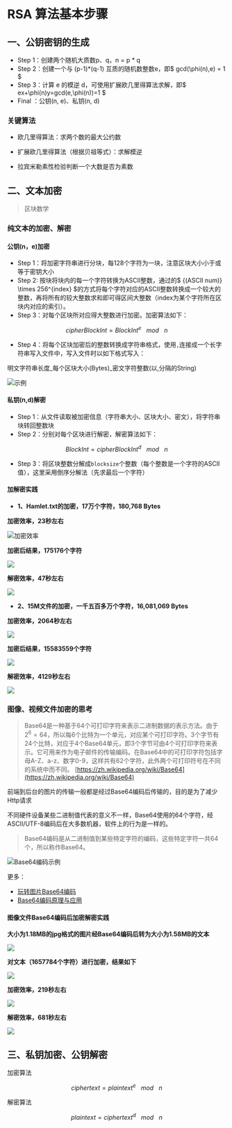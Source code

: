 # RSA 算法基本步骤

## 一、公钥密钥的生成

- Step 1：创建两个随机大质数p、q，n = p * q
- Step 2：创建一个与 (p-1)*(q-1) 互质的随机数整数e，即$ gcd(\phi(n),e) = 1 $
- Step 3：计算 e 的模逆 d，可使用扩展欧几里得算法求解，即$ ex+\phi(n)y=gcd(e,\phi(n))=1 $
- Final ：公钥(n, e)、私钥(n, d)

### 关键算法

- 欧几里得算法：求两个数的最大公约数


- 扩展欧几里得算法（根据贝祖等式）：求解模逆


- 拉宾米勒素性检验判断一个大数是否为素数


## 二、文本加密

>区块数学

### 纯文本的加密、解密

#### 公钥(n，e)加密

- Step 1：将加密字符串进行分块，每128个字符为一块，注意区块大小小于或等于密钥大小
- Step 2: 按块将块内的每一个字符转换为ASCII整数，通过的$ {(ASCII num)} \times 256^{index} $的方式将每个字符对应的ASCII整数转换成一个较大的整数，再将所有的较大整数求和即可得区间大整数（index为某个字符所在区块内对应的索引）。
- Step 3：对每个区块所对应得大整数进行加密。加密算法如下：

$$ cipherBlockInt = BlockInt^{e}\ \ \ mod\ \ \ n $$

- Step 4：将每个区块加密后的整数转换成字符串格式，使用`,`连接成一个长字符串写入文件中，写入文件时以如下格式写入：

明文字符串长度_每个区块大小(Bytes)_密文字符整数(以,分隔的String)

![示例](https://cdn.jsdelivr.net/gh/ssmath/mypic/img/20190929160434.png)

#### 私钥(n,d)解密

- Step 1：从文件读取被加密信息（字符串大小、区块大小、密文），将字符串块转回整数块
- Step 2：分别对每个区块进行解密，解密算法如下：

$$ BlockInt = cipherBlockInt^{d}\ \ \  mod\ \ \  n  $$

- Step 3：将区块整数分解成`blocksize`个整数（每个整数是一个字符的ASCII值），这里采用倒序分解法（先求最后一个字符）

#### 加解密实践

- **1、Hamlet.txt的加密，17万个字符，180,768 Bytes**

**加密效率，23秒左右**

![加密效率](https://cdn.jsdelivr.net/gh/ssmath/mypic/img/20190929213722.png)

**加密后结果，175176个字符**

![](https://cdn.jsdelivr.net/gh/ssmath/mypic/img/20190929213753.png)

**解密效率，47秒左右**

![](https://cdn.jsdelivr.net/gh/ssmath/mypic/img/20190929213818.png)

- **2、15M文件的加密，一千五百多万个字符，16,081,069 Bytes**

**加密效率，2064秒左右**

![](https://cdn.jsdelivr.net/gh/ssmath/mypic/img/20190930104022.png)

**加密后结果，15583559个字符**

![](https://cdn.jsdelivr.net/gh/ssmath/mypic/img/20190930103931.png)

**解密效率，4129秒左右**

![](https://cdn.jsdelivr.net/gh/ssmath/mypic/img/20190930104044.png)

### 图像、视频文件加密的思考

>Base64是一种基于64个可打印字符来表示二进制数据的表示方法。由于$2^{6}=64$，所以每6个比特为一个单元，对应某个可打印字符。3个字节有24个比特，对应于4个Base64单元，即3个字节可由4个可打印字符来表示。它可用来作为电子邮件的传输编码。在Base64中的可打印字符包括字母A-Z、a-z、数字0-9，这样共有62个字符，此外两个可打印符号在不同的系统中而不同。
>[https://zh.wikipedia.org/wiki/Base64](https://zh.wikipedia.org/wiki/Base64)

前端到后台的图片的传输一般都是经过Base64编码后传输的，目的是为了减少Http请求

不同硬件设备某些二进制值代表的意义不一样，Base64使用的64个字符，经ASCII/UTF-8编码后在大多数机器，软件上的行为是一样的。

>Base64编码是从二进制值到某些特定字符的编码，这些特定字符一共64个，所以称作Base64。


![Base64编码示例](https://cdn.jsdelivr.net/gh/ssmath/mypic/img/20190930175058.png)

更多：

- [玩转图片Base64编码](https://www.cnblogs.com/coco1s/p/4375774.html)
- [Base64编码原理与应用](http://blog.xiayf.cn/2016/01/24/base64-encoding/)

#### 图像文件Base64编码后加密解密实践

**大小为1.18MB的jpg格式的图片经Base64编码后转为大小为1.58MB的文本**

![](https://cdn.jsdelivr.net/gh/ssmath/mypic/img/20190930175511.png)

**对文本（1657784个字符）进行加密，结果如下**

![](https://cdn.jsdelivr.net/gh/ssmath/mypic/img/20190930175702.png)

**加密效率，219秒左右**

![](https://cdn.jsdelivr.net/gh/ssmath/mypic/img/20190930175804.png)

**解密效率，681秒左右**

![](https://cdn.jsdelivr.net/gh/ssmath/mypic/img/20190930175845.png)

## 三、私钥加密、公钥解密

加密算法

$$ ciphertext = plaintext^{e}\ \ \ mod\ \ \ n $$

解密算法

$$ plaintext = ciphertext^{d}\ \ \  mod\ \ \  n $$




